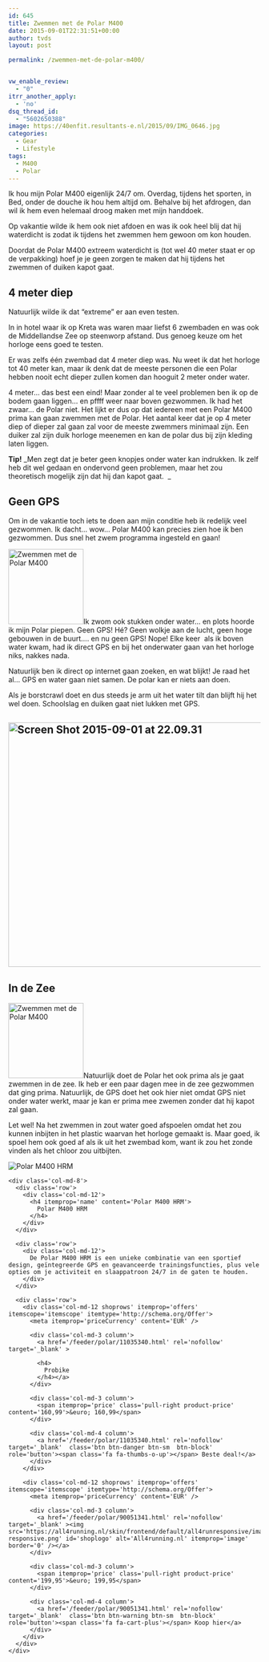 ```yaml
---
id: 645
title: Zwemmen met de Polar M400
date: 2015-09-01T22:31:51+00:00
author: tvds
layout: post

permalink: /zwemmen-met-de-polar-m400/


vw_enable_review:
  - "0"
itrr_another_apply:
  - 'no'
dsq_thread_id:
  - "5602650388"
image: https://40enfit.resultants-e.nl/2015/09/IMG_0646.jpg
categories:
  - Gear
  - Lifestyle
tags:
  - M400
  - Polar
---
```

Ik hou mijn Polar M400 eigenlijk 24/7 om. Overdag, tijdens het sporten, in Bed, onder de douche ik hou hem altijd om. Behalve bij het afdrogen, dan wil ik hem even helemaal droog maken met mijn handdoek.

Op vakantie wilde ik hem ook niet afdoen en was ik ook heel blij dat hij waterdicht is zodat ik tijdens het zwemmen hem gewoon om kon houden.<!--more-->

Doordat de Polar M400 extreem waterdicht is (tot wel 40 meter staat er op de verpakking) hoef je je geen zorgen te maken dat hij tijdens het zwemmen of duiken kapot gaat.

## 4 meter diep

Natuurlijk wilde ik dat &#8220;extreme&#8221; er aan even testen.

In in hotel waar ik op Kreta was waren maar liefst 6 zwembaden en was ook de Middellandse Zee op steenworp afstand. Dus genoeg keuze om het horloge eens goed te testen.

Er was zelfs één zwembad dat 4 meter diep was. Nu weet ik dat het horloge tot 40 meter kan, maar ik denk dat de meeste personen die een Polar hebben nooit echt dieper zullen komen dan hooguit 2 meter onder water.

4 meter&#8230; das best een eind! Maar zonder al te veel problemen ben ik op de bodem gaan liggen&#8230; en pffff weer naar boven gezwommen. Ik had het zwaar&#8230; de Polar niet. Het lijkt er dus op dat iedereen met een Polar M400 prima kan gaan zwemmen met de Polar. Het aantal keer dat je op 4 meter diep of dieper zal gaan zal voor de meeste zwemmers minimaal zijn. Een duiker zal zijn duik horloge meenemen en kan de polar dus bij zijn kleding laten liggen.

**Tip!** _Men zegt dat je beter geen knopjes onder water kan indrukken. Ik zelf heb dit wel gedaan en ondervond geen problemen, maar het zou theoretisch mogelijk zijn dat hij dan kapot gaat.  _

## Geen GPS

Om in de vakantie toch iets te doen aan mijn conditie heb ik redelijk veel gezwommen. Ik dacht&#8230; wow&#8230; Polar M400 kan precies zien hoe ik ben gezwommen. Dus snel het zwem programma ingesteld en gaan!

[<img class="alignleft size-thumbnail wp-image-647" src="https://40enfit.resultants-e.nl/2015/09/IMG_0625-150x150.jpg" alt="Zwemmen met de Polar M400" width="150" height="150" srcset="https://40enfit.resultants-e.nl/2015/09/IMG_0625-150x150.jpg 150w, https://40enfit.resultants-e.nl/2015/09/IMG_0625-80x80.jpg 80w, https://40enfit.resultants-e.nl/2015/09/IMG_0625-360x360.jpg 360w, https://40enfit.resultants-e.nl/2015/09/IMG_0625-750x750.jpg 750w" sizes="(max-width: 150px) 100vw, 150px" />](https://40enfit.resultants-e.nl/2015/09/IMG_0625.jpg)Ik zwom ook stukken onder water&#8230; en plots hoorde ik mijn Polar piepen. Geen GPS! Hé? Geen wolkje aan de lucht, geen hoge gebouwen in de buurt&#8230;. en nu geen GPS! Nope! Elke keer  als ik boven water kwam, had ik direct GPS en bij het onderwater gaan van het horloge niks, nakkes nada.

Natuurlijk ben ik direct op internet gaan zoeken, en wat blijkt! Je raad het al&#8230; GPS en water gaan niet samen. De polar kan er niets aan doen.

Als je borstcrawl doet en dus steeds je arm uit het water tilt dan blijft hij het wel doen. Schoolslag en duiken gaat niet lukken met GPS.

## [<img class="size-large wp-image-651 aligncenter" src="https://40enfit.resultants-e.nl/2015/09/Screen-Shot-2015-09-01-at-22.09.31-1024x488.jpg" alt="Screen Shot 2015-09-01 at 22.09.31" width="1024" height="488" srcset="https://40enfit.resultants-e.nl/2015/09/Screen-Shot-2015-09-01-at-22.09.31-1024x488.jpg 1024w, https://40enfit.resultants-e.nl/2015/09/Screen-Shot-2015-09-01-at-22.09.31-300x143.jpg 300w, https://40enfit.resultants-e.nl/2015/09/Screen-Shot-2015-09-01-at-22.09.31.jpg 1034w" sizes="(max-width: 1024px) 100vw, 1024px" />](https://40enfit.resultants-e.nl/2015/09/Screen-Shot-2015-09-01-at-22.09.31.jpg)

## In de Zee

[<img class="alignright size-thumbnail wp-image-646" src="https://40enfit.resultants-e.nl/2015/09/IMG_0622-150x150.jpg" alt="Zwemmen met de Polar M400" width="150" height="150" srcset="https://40enfit.resultants-e.nl/2015/09/IMG_0622-150x150.jpg 150w, https://40enfit.resultants-e.nl/2015/09/IMG_0622-80x80.jpg 80w, https://40enfit.resultants-e.nl/2015/09/IMG_0622-360x360.jpg 360w, https://40enfit.resultants-e.nl/2015/09/IMG_0622-750x750.jpg 750w" sizes="(max-width: 150px) 100vw, 150px" />](https://40enfit.resultants-e.nl/2015/09/IMG_0622.jpg)Natuurlijk doet de Polar het ook prima als je gaat zwemmen in de zee. Ik heb er een paar dagen mee in de zee gezwommen dat ging prima. Natuurlijk, de GPS doet het ook hier niet omdat GPS niet onder water werkt, maar je kan er prima mee zwemen zonder dat hij kapot zal gaan.

Let wel! Na het zwemmen in zout water goed afspoelen omdat het zou kunnen inbijten in het plastic waarvan het horloge gemaakt is. Maar goed, ik spoel hem ook goed af als ik uit het zwembad kom, want ik zou het zonde vinden als het chloor zou uitbijten.

<div class='container-fluid' itemprop='itemListElement' itemscope='itemscope' itemtype='http://schema.org/Product'>
  <div class='row spacer'>
    <div class='col-md-3'>
      <img src='https://all4running.nl/media/catalog/product/P/o/Polar-M400-GPS-Horloge-Hartslagmeter-Zwart-90051341.jpg' id='product-image' alt='Polar M400 HRM' itemprop='image' border='0' />
    </div>
    
    <div class='col-md-8'>
      <div class='row'>
        <div class='col-md-12'>
          <h4 itemprop='name' content='Polar M400 HRM'>
            Polar M400 HRM
          </h4>
        </div>
      </div>
      
      <div class='row'>
        <div class='col-md-12'>
          De Polar M400 HRM is een unieke combinatie van een sportief design, geïntegreerde GPS en geavanceerde trainingsfuncties, plus vele opties om je activiteit en slaappatroon 24/7 in de gaten te houden.
        </div>
      </div>
      
      <div class='row'>
        <div class='col-md-12 shoprows' itemprop='offers' itemscope='itemscope' itemtype='http://schema.org/Offer'>
          <meta itemprop='priceCurrency' content='EUR' />
          
          <div class='col-md-3 column'>
            <a href='/feeder/polar/11035340.html' rel='nofollow' target='_blank' >
            
            <h4>
              Probike
            </h4></a>
          </div>
          
          <div class='col-md-3 column'>
            <span itemprop='price' class='pull-right product-price' content='160,99'>&euro; 160,99</span>
          </div>
          
          <div class='col-md-4 column'>
            <a href='/feeder/polar/11035340.html' rel='nofollow' target='_blank'  class='btn btn-danger btn-sm  btn-block' role='button'><span class='fa fa-thumbs-o-up'></span> Beste deal!</a>
          </div>
        </div>
        
        <div class='col-md-12 shoprows' itemprop='offers' itemscope='itemscope' itemtype='http://schema.org/Offer'>
          <meta itemprop='priceCurrency' content='EUR' />
          
          <div class='col-md-3 column'>
            <a href='/feeder/polar/90051341.html' rel='nofollow' target='_blank' ><img src='https://all4running.nl/skin/frontend/default/all4runresponsive/images/logo-responsive.png' id='shoplogo' alt='All4running.nl' itemprop='image' border='0' /></a>
          </div>
          
          <div class='col-md-3 column'>
            <span itemprop='price' class='pull-right product-price' content='199,95'>&euro; 199,95</span>
          </div>
          
          <div class='col-md-4 column'>
            <a href='/feeder/polar/90051341.html' rel='nofollow' target='_blank'  class='btn btn-warning btn-sm  btn-block' role='button'><span class='fa fa-cart-plus'></span> Koop hier</a>
          </div>
        </div>
      </div>
    </div>
  </div>
</div>
